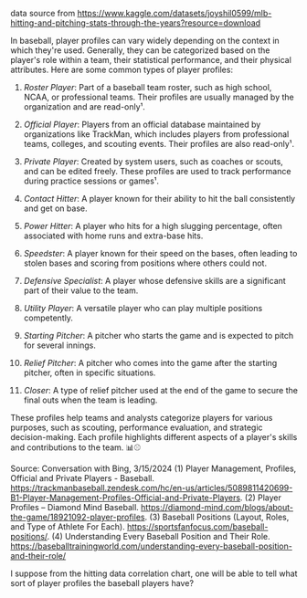 data source from https://www.kaggle.com/datasets/joyshil0599/mlb-hitting-and-pitching-stats-through-the-years?resource=download

In baseball, player profiles can vary widely depending on the context in which they're used. Generally, they can be categorized based on the player's role within a team, their statistical performance, and their physical attributes. Here are some common types of player profiles:

1. *Roster Player*: Part of a baseball team roster, such as high school, NCAA, or professional teams. Their profiles are usually managed by the organization and are read-only¹.

2. *Official Player*: Players from an official database maintained by organizations like TrackMan, which includes players from professional teams, colleges, and scouting events. Their profiles are also read-only¹.

3. *Private Player*: Created by system users, such as coaches or scouts, and can be edited freely. These profiles are used to track performance during practice sessions or games¹.

4. *Contact Hitter*: A player known for their ability to hit the ball consistently and get on base.

5. *Power Hitter*: A player who hits for a high slugging percentage, often associated with home runs and extra-base hits.

6. *Speedster*: A player known for their speed on the bases, often leading to stolen bases and scoring from positions where others could not.

7. *Defensive Specialist*: A player whose defensive skills are a significant part of their value to the team.

8. *Utility Player*: A versatile player who can play multiple positions competently.

9. *Starting Pitcher*: A pitcher who starts the game and is expected to pitch for several innings.

10. *Relief Pitcher*: A pitcher who comes into the game after the starting pitcher, often in specific situations.

11. *Closer*: A type of relief pitcher used at the end of the game to secure the final outs when the team is leading.

These profiles help teams and analysts categorize players for various purposes, such as scouting, performance evaluation, and strategic decision-making. Each profile highlights different aspects of a player's skills and contributions to the team. 📊⚾

Source: Conversation with Bing, 3/15/2024
(1) Player Management, Profiles, Official and Private Players - Baseball. https://trackmanbaseball.zendesk.com/hc/en-us/articles/5089811420699-B1-Player-Management-Profiles-Official-and-Private-Players.
(2) Player Profiles – Diamond Mind Baseball. https://diamond-mind.com/blogs/about-the-game/18921092-player-profiles.
(3) Baseball Positions (Layout, Roles, and Type of Athlete For Each). https://sportsfanfocus.com/baseball-positions/.
(4) Understanding Every Baseball Position and Their Role. https://baseballtrainingworld.com/understanding-every-baseball-position-and-their-role/

I suppose from the hitting data correlation chart, one will be able to tell what sort of player profiles the baseball players have?
